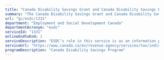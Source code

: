 ```yaml
---
title: "Canada Disability Savings Grant and Canada Disability Savings Bond"
summary: "The Canada Disability Savings Grant and Canada Disability Savings Bond service from Employment and Social Development Canada is available end-to-end online, according to the GC Service Inventory."
url: "gc/esdc/1331"
department: "Employment and Social Development Canada"
departmentAcronym: "esdc"
serviceId: "1331"
onlineEndtoEnd: 1
serviceDescription: "ESDC’s role in this service is as an information provider. ESDC provides Tier 1 service through 1-800 O-Canada and provides Tier 2 Service through the Canada Education Savings Program, so that individuals and organizations can inquire about the Canada Disability Savings Grant and/or Bond and obtain related information."
serviceUrl: "https://www.canada.ca/en/revenue-agency/services/tax/individuals/topics/registered-disability-savings-plan-rdsp/canada-disability-savings-grant-canada-disability-savings-bond.html"
programDescription: "Canada Disability Savings Program"
---
```

